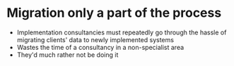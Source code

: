 <!-- DM Where we fit : Migration only a component -->

# Migration only a part of the process

- Implementation consultancies must repeatedly go through the hassle of migrating clients' data to newly implemented systems
- Wastes the time of a consultancy in a non-specialist area
- They'd much rather not be doing it